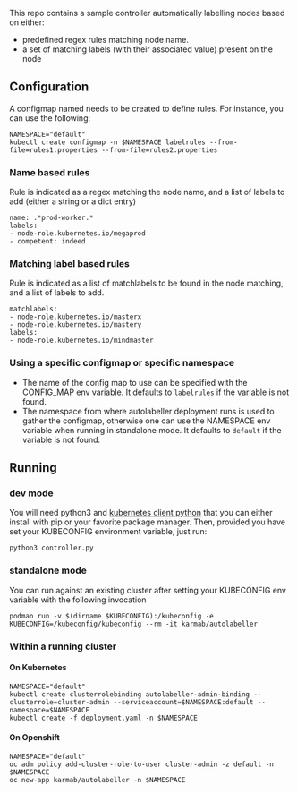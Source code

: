 This repo contains a sample controller automatically labelling nodes based on either:
- predefined regex rules matching node name.
- a set of matching labels (with their associated value) present on the node

## Configuration

A configmap named needs to be created to define rules. For instance, you can use the following:

```
NAMESPACE="default"
kubectl create configmap -n $NAMESPACE labelrules --from-file=rules1.properties --from-file=rules2.properties
```

### Name based rules

Rule is indicated as a regex matching the node name, and a list of labels to add (either a string or a dict entry)

```
name: .*prod-worker.*
labels:
- node-role.kubernetes.io/megaprod
- competent: indeed
```

### Matching label based rules

Rule is indicated as a list of matchlabels to be found in the node matching, and a list of labels to add.

```
matchlabels:
- node-role.kubernetes.io/masterx
- node-role.kubernetes.io/mastery
labels:
- node-role.kubernetes.io/mindmaster
```

### Using a specific configmap or specific namespace

- The name of the config map to use can be specified with the CONFIG_MAP env variable. It defaults to `labelrules` if the variable is not found.
- The namespace from where autolabeller deployment runs is used to gather the configmap, otherwise one can use the NAMESPACE env variable when running in standalone mode. It defaults to `default` if the variable is not found.

## Running

### dev mode

You will need python3 and [kubernetes client python](https://github.com/kubernetes-client/python) that you can either install with pip or your favorite package manager. Then, provided you have set your KUBECONFIG environment variable, just run:

```
python3 controller.py
```

### standalone mode

You can run against an existing cluster after setting your KUBECONFIG env variable with the following invocation

```
podman run -v $(dirname $KUBECONFIG):/kubeconfig -e KUBECONFIG=/kubeconfig/kubeconfig --rm -it karmab/autolabeller
```

### Within a running cluster

#### On Kubernetes

```
NAMESPACE="default"
kubectl create clusterrolebinding autolabeller-admin-binding --clusterrole=cluster-admin --serviceaccount=$NAMESPACE:default --namespace=$NAMESPACE
kubectl create -f deployment.yaml -n $NAMESPACE
```

#### On Openshift

```
NAMESPACE="default"
oc adm policy add-cluster-role-to-user cluster-admin -z default -n $NAMESPACE
oc new-app karmab/autolabeller -n $NAMESPACE
```
